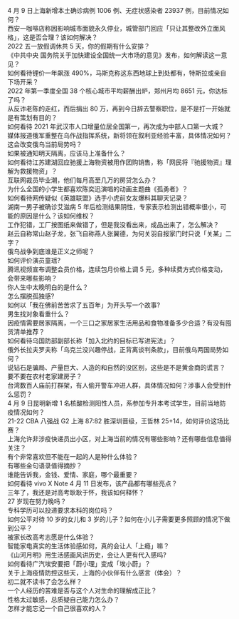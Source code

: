 4 月 9 日上海新增本土确诊病例 1006 例、无症状感染者 23937 例，目前情况如何？  
西安一咖啡店称因影响城市面貌永久停业，城管部门回应「只让其整改外立面风格」，这是否合理？该如何解决？  
2022 五一放假调休共 5 天，你的假期有什么安排？  
《中共中央 国务院关于加快建设全国统一大市场的意见》发布，如何解读这一意见？  
如何看待锂价一年飙涨 490%，马斯克称这东西地球上到处都有，特斯拉或亲自下场开采？  
2022 年第一季度全国 38 个核心城市平均薪酬出炉，郑州月均 8651 元，你达标了吗？  
从反诈老陈的走红，而后捐出 80 万，再到今日辞去警察职位，是不是打一开始就是有策划有目的？  
如何看待 2021 年武汉市人口增量位居全国第一，再次成为中部人口第一大城？  
媒体报道俄军重整在乌作战指挥系统，新将领在叙利亚经验丰富，具体情况如何？这会改变俄乌当前局势吗？  
如果被通知明天隔离，应该马上准备什么？  
如何看待江苏建湖回应驰援上海物资被用作团购销售，称「网民将『驰援物资』理解为救援物资」？  
互联网裁员毕业潮，他们每月高至几万的房贷怎么办？  
为什么全国的小学生都喜欢陈奕迅演唱的动画主题曲《孤勇者》？  
如何看待网传疑似《英雄联盟》选手小虎前女友爆料其聊天记录？  
湖南一男子被确诊艾滋病 5 年后检测结果阴性，专家表示检测出错概率很小，可能的原因是什么？该如何维权？  
工作犯错，工厂按图纸来做错了，但是我没看出来，成品出来了，怎么解决？  
赵云自称常山赵子龙，张飞自称燕人张翼德，为何关羽自报家门时只说「关某」二字？  
俄乌战争到底谁是正义之师呢？  
如何评价演员童瑶?  
腾讯视频宣布调整会员价格，连续包月价格上调 5 元，多种续费方式价格变动，会带来哪些影响？  
你人生中太晚明白的是什么？  
怎么摆脱孤独感?  
如何以「我在佛前苦苦求了五百年」为开头写一个故事?  
男生找对象看重什么？  
因疫情需要居家隔离，一个三口之家居家生活用品和食物准备多少合适？有没有囤货清单推荐？  
如何看待乌国防部副部长称「加入北约的目标已写进宪法」？  
俄外长拉夫罗夫称「乌克兰没兴趣停战，正背离谈判条款」，目前俄乌两国局势如何？  
说钻石是骗局、产量巨大、人造的和自然的没区别，这些是不是黄金商的谎言？  
要不要在农村老家建房子？  
台湾数百人庙前打群架，有人偷开警车冲进人群，具体情况如何？涉事人会受到什么惩罚？  
4 月 9 日昆明新增 1 名核酸检测阳性人员，系参加专升本考试学生，目前当地防疫情况如何？  
21-22 CBA 八强战 G2 上海 87:82 胜深圳晋级，王哲林 25+14，如何评价这场比赛？  
上海允许非涉疫快递员出小区，对上海当前的情况有哪些影响？还有哪些信息值得关注？  
有个非常喜欢但不能在一起的人是种什么体验？  
有哪些金句语录值得摘抄？  
谁能告诉我，金钱、爱情、家庭，哪个最重要？  
如何看待 vivo X Note 4 月 11 日发布，该产品都有哪些亮点？  
三年了，我还是对高考耿耿于怀，我该如何释怀？  
27 岁现在努力晚吗？  
专科学历可以投递要求本科的岗位吗？  
如何公平对待 10 岁的女儿和 3 岁的儿子？如何在小儿子需要更多照顾的情况下做到公平？  
被家长改高考志愿是什么体验？  
智能家电真实的生活体验感如何，真的会让人「上瘾」嘛？  
《山河月明》用生活感画风讲历史，会让人更有代入感吗?  
如何看待广汽埃安要把「蔚小理」变成「埃小蔚」？  
关于上海疫情防控这些天，上海的小伙伴有什么感言（体会）？  
初二就不读书了会怎么样？  
一个人经历的苦难是否与这个人对生命的理解成正比？  
性格太过敏感，总质疑自己能力怎么办？  
怎样才能忘记一个自己很喜欢的人？  
